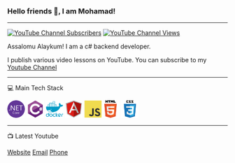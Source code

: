### Hello friends 👋, I am Mohamad!

---

[<img alt="YouTube Channel Subscribers" src="https://img.shields.io/youtube/channel/subscribers/UC4dOcayF-8MdeyK3L5kGCvg?style=social">](https://www.youtube.com/c/AbdulazizDeveloper?sub_confirmation=1) [<img alt="YouTube Channel Views" src="https://img.shields.io/youtube/channel/views/UC4dOcayF-8MdeyK3L5kGCvg?style=social">](https://www.youtube.com/c/abdulazizdeveloper)

Assalomu Alaykum! I am a c# backend developer.

I publish various video lessons on YouTube. You can subscribe to my [Youtube Channel](https://www.youtube.com/c/abdulazizdeveloper)

---
💻 Main Tech Stack

<img src="https://github.com/devicons/devicon/blob/master/icons/dotnetcore/dotnetcore-original.svg" alt="dotnet logo" width="40" height="40" /> <img src="https://github.com/devicons/devicon/blob/master/icons/csharp/csharp-original.svg" alt="csharp logo" width="40" height="40" /> <img src="https://github.com/devicons/devicon/blob/master/icons/docker/docker-plain-wordmark.svg" alt="csharp logo" width="40" height="40" /> <img src="https://github.com/devicons/devicon/blob/master/icons/angularjs/angularjs-original.svg" alt="angular logo" width="40" height="40" /> <img src="https://github.com/devicons/devicon/blob/master/icons/javascript/javascript-original.svg" alt="JavaScript logo" width="40" height="40" /><img src="https://raw.githubusercontent.com/github/explore/80688e429a7d4ef2fca1e82350fe8e3517d3494d/topics/html/html.png" alt="swift logo" width="40" height="40" /> <img src="https://raw.githubusercontent.com/github/explore/80688e429a7d4ef2fca1e82350fe8e3517d3494d/topics/css/css.png" alt="swift logo" width="40" height="40" />

---
📺 Latest Youtube



[Website](https://www.abduqaxxarov.uz)
[Email](abdulazizabduqaxxaorv04@gmail.com)
[Phone](+998885222704)